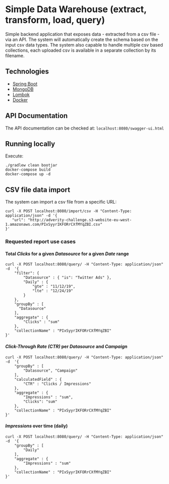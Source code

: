# Simple Data Warehouse (extract, transform, load, query)
Simple backend application that exposes data - extracted from a csv file - via an API.
The system will automatically create the schema based on the input csv data types. 
The system also capable to handle multiple csv based collections, each uploaded csv is 
available in a separate collection by its filename. 

## Technologies
- [Spring Boot](https://docs.spring.io/spring-boot/docs/current/reference/htmlsingle/)
- [MongoDB](https://docs.mongodb.com/manual/introduction/)
- [Lombok](https://projectlombok.org/)
- [Docker](https://www.docker.com/)

## API Documentation
The API documentation can be checked at: `localhost:8080/swagger-ui.html`

## Running locally
Execute:
```
./gradlew clean bootjar
docker-compose build
docker-compose up -d
```

## CSV file data import
The system can import a csv file from a specific URL:
```
curl -X POST localhost:8080/import/csv -H "Content-Type: application/json" -d '{
   "url": "http://adverity-challenge.s3-website-eu-west-1.amazonaws.com/PIxSyyrIKFORrCXfMYqZBI.csv"
}'
```

### Requested report use cases
#### Total _Clicks_ for a given _Datasource_ for a given _Date_ range
```
curl -X POST localhost:8080/query/ -H "Content-Type: application/json" -d  '{
    "filter": {
        "Datasource" : { "is": "Twitter Ads" },
        "Daily" : {
            "gte" : "11/12/19",
            "lte" : "12/24/19"
        }
    },
    "groupBy" : [
      "Datasource"
    ],
    "aggregate" : {
        "Clicks" : "sum"
    },
    "collectionName" : "PIxSyyrIKFORrCXfMYqZBI"
}'
```
#### _Click-Through Rate (CTR)_ per _Datasource_ and _Campaign_
```
curl -X POST localhost:8080/query/ -H "Content-Type: application/json" -d  '{
    "groupBy" : [
        "Datasource", "Campaign"
    ],
    "calculatedField" : {
        "CTR" : "Clicks / Impressions"
    },
    "aggregate" : {
        "Impressions" : "sum",
        "Clicks": "sum"
    },
    "collectionName" : "PIxSyyrIKFORrCXfMYqZBI"
}'
```

#### _Impressions_ over time (daily)
```
curl -X POST localhost:8080/query/ -H "Content-Type: application/json" -d  '{
    "groupBy" : [
        "Daily"
    ],
    "aggregate" : {
        "Impressions" : "sum"
    },
    "collectionName" : "PIxSyyrIKFORrCXfMYqZBI"
}'
```
